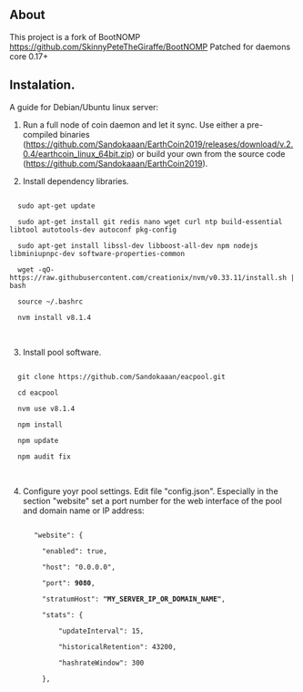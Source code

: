 ## About 
This project is a fork of BootNOMP https://github.com/SkinnyPeteTheGiraffe/BootNOMP
Patched for daemons core 0.17+

## Instalation.
A guide for Debian/Ubuntu linux server:
1. Run a full node of coin daemon and let it sync.  Use either a pre-compiled binaries (https://github.com/Sandokaaan/EarthCoin2019/releases/download/v.2.0.4/earthcoin_linux_64bit.zip) or build your own from the source code (https://github.com/Sandokaaan/EarthCoin2019).

2. Install dependency libraries.
<code>
  sudo apt-get update<br>
  sudo apt-get install git redis nano wget curl ntp build-essential libtool autotools-dev autoconf pkg-config<br>
  sudo apt-get install libssl-dev libboost-all-dev npm nodejs libminiupnpc-dev software-properties-common<br>
  wget -qO- https://raw.githubusercontent.com/creationix/nvm/v0.33.11/install.sh | bash<br>
  source ~/.bashrc<br>
  nvm install v8.1.4<br>  
</code><br>

3. Install pool software.
<code>
  git clone https://github.com/Sandokaaan/eacpool.git<br>
  cd eacpool<br>
  nvm use v8.1.4<br>
  npm install<br>
  npm update<br>
  npm audit fix<br>
</code><br>

4. Configure yoyr pool settings.
Edit file "config.json". Especially in the section "website" set a port number for the web interface of the pool and domain name or IP address:
<code>
      "website": {<br>
        "enabled": true,<br>
        "host": "0.0.0.0",<br>
        "port": <b>9080</b>,<br>
        "stratumHost": <b>"MY_SERVER_IP_OR_DOMAIN_NAME"</b>,<br>
        "stats": {<br>
            "updateInterval": 15,<br>
            "historicalRetention": 43200,<br>
            "hashrateWindow": 300<br>
        },<br>
</code><br>  
